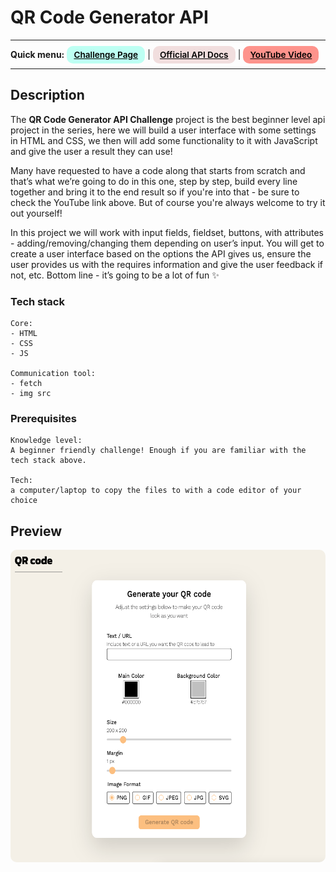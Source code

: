 # QR Code Generator API 
---
<div>
<b>Quick menu:</b>
<a href="https://theultimateapichallenge.com/qr-code-generator-api" target="_blank" rel="noopener"
    style="padding:0.35rem 0.7rem;
    color: black;
    background: #BDFFF3;
    border-radius:10px;
    font-size:0.85rem;
    font-weight:600;">Challenge Page</a> |
<a href="https://goqr.me/api/" target="_blank" rel="noopener"
    style="padding:0.35rem 0.7rem;
    color: black;
    background: #F1DEDE;
    border-radius:10px;
    font-size:0.85rem;
    font-weight:600;">Official API Docs</a> |
<a href="https://youtu.be/_RfVj2CHHqc" target="_blank" rel="noopener"
    style="padding:0.35rem 0.7rem;
    color: black;
    background: #FE938C;
    border-radius:10px;
    font-size:0.85rem;
    font-weight:600;">YouTube Video</a> 
</div>

---

## Description

<p>The <b>QR Code Generator API Challenge</b> project is the best beginner level api project in the series, here we will build a user interface with some settings in HTML and CSS, we then will add some functionality to it with JavaScript and give the user a result they can use!</p>

<p>Many have requested to have a code along that starts from scratch and that’s what we’re going to do in this one, step by step, build every line together and bring it to the end result so if you're into that - be sure to check the YouTube link above. But of course you're always welcome to try it out yourself!</p>

<p>In this project we will work with input fields, fieldset, buttons, with attributes - adding/removing/changing them depending on user’s input. You will get to create a user interface based on the options the API gives us, ensure the user provides us with the requires information and give the user feedback if not, etc. Bottom line - it’s going to be a lot of fun ✨</p>

### Tech stack
```
Core:
- HTML
- CSS
- JS

Communication tool:
- fetch
- img src
```

### Prerequisites
```
Knowledge level: 
A beginner friendly challenge! Enough if you are familiar with the tech stack above.

Tech: 
a computer/laptop to copy the files to with a code editor of your choice
```

## Preview
<img src="/preview.png" height="500" style="border-radius:10px;margin-bottom:1rem;" />

